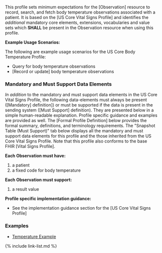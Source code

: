 
This profile sets minimum expectations for the [Observation] resource to record, search, and fetch body temperature observations associated with a patient. It is based on the [US Core Vital Signs Profile] and identifies the *additional* mandatory core elements, extensions, vocabularies and value sets which **SHALL** be present in the Observation resource when using this profile.

**Example Usage Scenarios:**

The following are example usage scenarios for the US Core Body Temperature Profile:

- Query for body temperature observations
- [Record or update] body temperature observations

### Mandatory and Must Support Data Elements

*In addition* to the mandatory and must support data elements in the US Core Vital Signs Profile, the following data-elements must always be present ([Mandatory] definition]) or must be supported if the data is present in the sending system ([Must Support] definition). They are presented below in a simple human-readable explanation. Profile specific guidance and examples are provided as well.  The [Formal Profile Definition] below provides the  formal summary, definitions, and terminology requirements.  The "Snapshot Table (Must Support)" tab below displays all the mandatory and must support data elements for this profile and the those inherited from the US Core Vital Signs Profile.  Note that this profile also conforms to the base FHIR [Vital Signs Profile].

**Each Observation must have:**

1. a patient
1. a fixed code for body temperature

**Each Observation must support:**

1.  a result value

**Profile specific implementation guidance:**

- See the implementation guidance section for the [US Core Vital Signs Profile]

### Examples

- [Temperature Example](Observation-temperature.html)

{% include link-list.md %}

